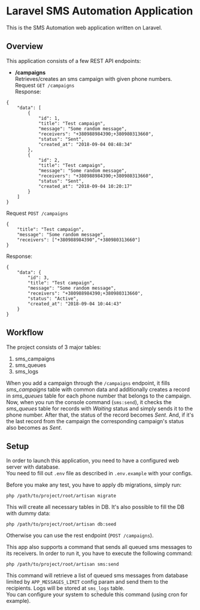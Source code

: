 Laravel SMS Automation Application
==================================

This is the SMS Automation web application written on Laravel.  

Overview
--------

This application consists of a few REST API endpoints:  

- **/campaigns**  
Retrieves/creates an sms campaign with given phone numbers.  
Request `GET /campaigns`  
Response:  
```
{
    "data": [
        {
            "id": 1,
            "title": "Test campaign",
            "message": "Some random message",
            "receivers": "+380988984390;+380980313660",
            "status": "Sent",
            "created_at": "2018-09-04 08:48:34"
        },
        {
            "id": 2,
            "title": "Test campaign",
            "message": "Some random message",
            "receivers": "+380988984390;+380980313660",
            "status": "Sent",
            "created_at": "2018-09-04 10:20:17"
        }
    ]
}
```
Request `POST /campaigns`
```
{
    "title": "Test campaign",
    "message": "Some random message",
    "receivers": ["+380988984390","+380980313660"]
}
```
Response:
```
{
    "data": {
        "id": 3,
        "title": "Test campaign",
        "message": "Some random message",
        "receivers": "+380988984390;+380980313660",
        "status": "Active",
        "created_at": "2018-09-04 10:44:43"
    }
}
```
Workflow
--------  
The project consists of 3 major tables:  
1. sms_campaigns
2. sms_queues
3. sms_logs

When you add a campaign through the `/campaigns` endpoint, it fills _sms_campaigns_ table with common data and additionally creates a record in _sms_queues_ table for each phone number that belongs to the campaign.  
Now, when you run the console command (`sms:send`), it checks the _sms_queues_ table for records with _Waiting_ status and simply sends it to the phone number. After that, the status of the record becomes _Sent_. And, if it's the last record from the campaign the corresponding campaign's status also becomes as _Sent_.

  
Setup
-----
In order to launch this application, you need to have a configured web server with database.  
You need to fill out `.env` file as described in `.env.example` with your configs.  

Before you make any test, you have to apply db migrations, simply run:
```
php /path/to/project/root/artisan migrate
```
This will create all necessary tables in DB. It's also possible to fill the DB with dummy data:
```
php /path/to/project/root/artisan db:seed
```
Otherwise you can use the rest endpoint (`POST /campaigns`).

This app also supports a command that sends all queued sms messages to its receivers. In order to run it, you have to execute the following command:
```
php /path/to/project/root/artisan sms:send
```
This command will retrieve a list of queued sms messages from database limited by `APP_MESSAGES_LIMIT` config param and send them to the recipients. Logs will be stored at `sms_logs` table.  
You can configure your system to schedule this command (using cron for example).

